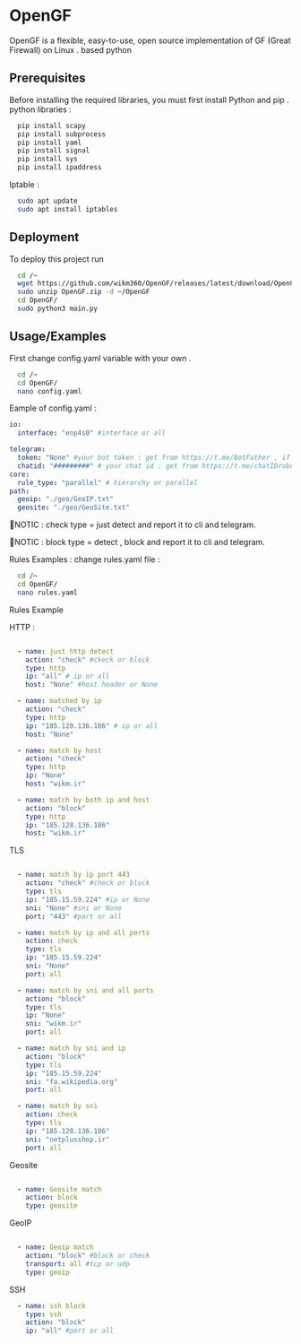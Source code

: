 
# OpenGF

OpenGF is a flexible, easy-to-use, open source implementation of GF (Great Firewall) on Linux . based python


## Prerequisites

Before installing the required libraries, you must first install Python and pip . python libraries :

```bash
  pip install scapy
  pip install subprocess
  pip install yaml
  pip install signal
  pip install sys
  pip install ipaddress

```
Iptable :

```bash
  sudo apt update
  sudo apt install iptables
```


## Deployment

To deploy this project run

```bash
  cd /~
  wget https://github.com/wikm360/OpenGF/releases/latest/download/OpenGF.zip
  sudo unzip OpenGF.zip -d ~/OpenGF
  cd OpenGF/
  sudo python3 main.py
```


## Usage/Examples
First change config.yaml variable with your own .

```bash
  cd /~
  cd OpenGF/
  nano config.yaml
```

Eample of config.yaml :

```yaml
io:
  interface: "enp4s0" #interface or all

telegram:
  token: "None" #your bot token : get from https://t.me/BotFather , if you dont use it = None
  chatid: "#########" # your chat id : get from https://t.me/chatIDrobot
core:
  rule_type: "parallel" # hierarchy or parallel
path:
  geoip: "./geo/GeoIP.txt"
  geosite: "./geo/GeoSite.txt"

```



🔴NOTIC : check type = just detect and report it to cli and telegram.


🔴NOTIC : block type = detect , block and report it to cli and telegram.



Rules Examples : change rules.yaml file :
```bash
  cd /~
  cd OpenGF/
  nano rules.yaml
```
Rules Example 

HTTP :

```yaml

  - name: just http detect
    action: "check" #ckeck or block
    type: http
    ip: "all" # ip or all
    host: "None" #host header or None

  - name: matched by ip
    action: "check"
    type: http
    ip: "185.128.136.186" # ip or all
    host: "None"

  - name: match by host
    action: "check"
    type: http
    ip: "None"
    host: "wikm.ir"

  - name: match by both ip and host
    action: "block"
    type: http
    ip: "185.128.136.186"
    host: "wikm.ir"
```
TLS

```yaml

  - name: match by ip port 443
    action: "check" #check or block
    type: tls
    ip: "185.15.59.224" #ip or None
    sni: "None" #sni or None
    port: "443" #port or all

  - name: match by ip and all ports
    action: check
    type: tls
    ip: "185.15.59.224"
    sni: "None"
    port: all

  - name: match by sni and all ports
    action: "block"
    type: tls
    ip: "None"
    sni: "wikm.ir"
    port: all

  - name: match by sni and ip
    action: "block"
    type: tls
    ip: "185.15.59.224"
    sni: "fa.wikipedia.org"
    port: all

  - name: match by sni
    action: check
    type: tls
    ip: "185.128.136.186"
    sni: "netplusshop.ir"
    port: all

```
Geosite

```yaml

  - name: Geosite match
    action: block
    type: geosite

```
GeoIP

```yaml

  - name: Geoip match
    action: "block" #block or check
    transport: all #tcp or udp
    type: geoip

```

SSH

```yaml
  - name: ssh block
    type: ssh
    action: "block"
    ip: "all" #port or all

```
